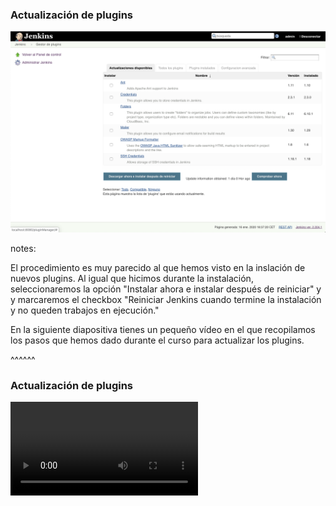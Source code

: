 
### Actualización de plugins

![Plugin updates step 1](/slides/images/es/0020/plugin_updates_step_1.png)

notes:

El procedimiento es muy parecido al que hemos visto en la inslación de nuevos plugins. Al igual que hicimos
durante la instalación, seleccionaremos la opción "Instalar ahora e instalar después de reiniciar" y
y marcaremos el checkbox "Reiniciar Jenkins cuando termine la instalación y no queden trabajos en ejecución."

En la siguiente diapositiva tienes un pequeño vídeo en el que recopilamos los pasos que hemos
dado durante el curso para actualizar los plugins.

^^^^^^

### Actualización de plugins

<video controls>
  <source data-src="/slides/videos/es/0020/actualizacion_plugins.mp4" type="video/mp4" />
</video>